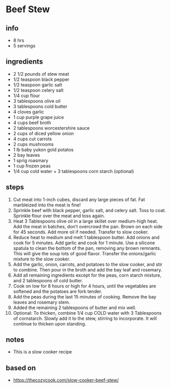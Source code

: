# Beef Stew  

## info  
* 8 hrs 
* 5 servings  

## ingredients
* 2 1/2 pounds of stew meat
* 1/2 teaspoon black pepper
* 1/2 teaspoon garlic salt
* 1/2 teaspoon celery salt
* 1/4 cup flour
* 3 tablespoons olive oil
* 3 tablespoons cold butter
* 4 cloves garlic
* 1 cup purple grape juice
* 4 cups beef broth
* 2 tablespoons worcestershire sauce
* 2 cups of diced yellow onion
* 4 cups cut carrots
* 2 cups mushrooms
* 1 lb baby yukon gold potatos
* 2 bay leaves
* 1 sprig roasmary
* 1 cup frozen peas
* 1/4 cup cold water + 3 tablespoons corn starch (optional)

## steps  
1. Cut meat into 1-inch cubes, discard any large pieces of fat. Fat marbleized into the meat is fine!
2. Sprinkle beef with black pepper, garlic salt, and celery salt. Toss to coat. Sprinkle flour over the meat and toss again.
3. Heat 3 Tablespoons olive oil in a large skillet over medium-high heat. Add the meat in batches, don’t overcrowd the pan. Brown on each side for 45 seconds. Add more oil if needed. Transfer to slow cooker.
4. Reduce heat to medium and melt 1 tablespoon butter. Add onions and cook for 5 minutes. Add garlic and cook for 1 minute. Use a silicone spatula to clean the bottom of the pan, removing any brown remnants. This will give the soup lots of good flavor. Transfer the onions/garlic mixture to the slow cooker.
5. Add the garlic, onion, carrots, and potatoes to the slow cooker, and stir to combine. Then pour in the broth and add the bay leaf and rosemary.
6. Add all remaining ingredients except for the peas, corn starch mixture, and 2 tablespoons of cold butter.
7. Cook on low for 8 hours or high for 4 hours, until the vegetables are softened and the potatoes are fork tender.
8. Add the peas during the last 15 minutes of cooking. Remove the bay leaves and rosemary stem.
9. Added the remaining 2 tablespoons of butter and mix well.
10. Optional: To thicken, combine 1/4 cup COLD water with 3 Tablespoons of cornstarch. Slowly add it to the stew, stirring to incorporate. It will continue to thicken upon standing.

## notes  
*  This is a slow cooker recipe

## based on  
*  https://thecozycook.com/slow-cooker-beef-stew/ 
  

